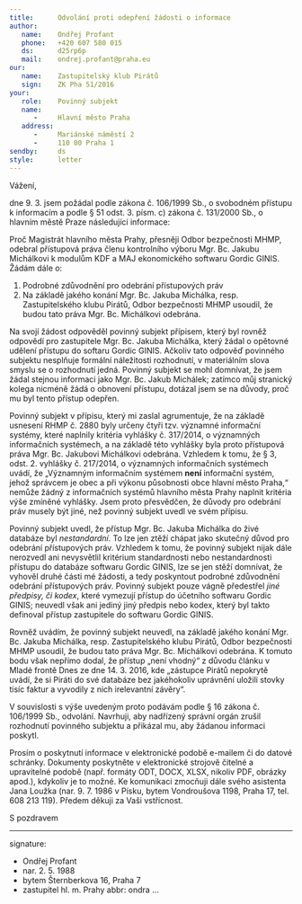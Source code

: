 ```yaml
---
title:      Odvolání proti odepření žádosti o informace
author:
   name:    Ondřej Profant
   phone:   +420 607 580 015
   ds:      d25rp6p
   mail:    ondrej.profant@praha.eu
our:
   name:    Zastupitelský klub Pirátů
   sign:    ZK Pha 51/2016
your:
   role:    Povinný subjekt
   name:    
      -     Hlavní město Praha
   address:
      -     Mariánské náměstí 2
      -     110 00 Praha 1
sendby:     ds
style:      letter
---
```


Vážení,

dne 9. 3. jsem požádal podle zákona č. 106/1999 Sb., o svobodném přístupu k informacím a podle § 51 odst. 3. písm. c) zákona č. 131/2000 Sb., o hlavním městě Praze následující informace:

Proč Magistrát hlavního města Prahy, přesněji Odbor bezpečnosti MHMP, odebral přístupová práva členu kontrolního výboru Mgr. Bc. Jakubu Michálkovi k modulům KDF a MAJ ekonomického softwaru Gordic GINIS. Žádám dále o:

1. Podrobné zdůvodnění pro odebrání přístupových práv
2. Na základě jakého konání Mgr. Bc. Jakuba Michálka, resp. Zastupitelského klubu Pirátů, Odbor bezpečnosti MHMP usoudil, že budou tato práva Mgr. Bc. Michálkovi odebrána.

Na svojí žádost odpověděl povinný subjekt přípisem, který byl rovněž odpovědí pro zastupitele Mgr. Bc. Jakuba Michálka, který žádal o opětovné udělení přístupu do softaru Gordic GINIS. Ačkoliv tato odpověď povinného subjektu nesplňuje formální náležitosti rozhodnutí, v materiálním slova smyslu se o rozhodnutí jedná. Povinný subjekt se mohl domnívat, že jsem žádal stejnou informaci jako Mgr. Bc. Jakub Michálek; zatímco můj stranický kolega nicméně žádá o obnovení přístupu, dotázal jsem se na důvody, proč mu byl tento přístup odepřen.

Povinný subjekt v přípisu, který mi zaslal agrumentuje, že na základě usnesení RHMP č. 2880 byly určeny čtyři tzv. významné informační systémy, které naplnily kritéria vyhlášky č. 317/2014, o významných informačních systémech, a na základě této vyhlášky byla proto přístupová práva Mgr. Bc. Jakubovi Michálkovi odebrána. Vzhledem k tomu, že § 3, odst. 2. vyhlášky č. 217/2014, o významných informačních systémech uvádí, že „Významným informačním systémem **není** informační systém, jehož správcem je obec a při výkonu působnosti obce hlavní město Praha,“ nemůže žádný z informačních systémů hlavního města Prahy naplnit kritéria výše zmíněné vyhlášky. Jsem proto přesvědčen, že důvody pro odebrání práv musely být jiné, než povinný subjekt uvedl ve svém přípisu.

Povinný subjekt uvedl, že přístup Mgr. Bc. Jakuba Michálka do živé databáze byl *nestandardní*. To lze jen ztěží chápat jako skutečný důvod pro odebrání přístupových práv. Vzhledem k tomu, že povinný subjekt nijak dále nerozvedl ani nevysvětlil kritérium standardnosti nebo nestandardnosti přístupu do databáze softwaru Gordic GINIS, lze se jen stěží domnívat, že vyhověl druhé části mé žádosti, a tedy poskyntout podrobné zdůvodnění odebrání přístupových práv. Povinný subjekt pouze vágně předestřel *jiné předpisy, či kodex*, které vymezují přístup do účetního softwaru Gordic GINIS; neuvedl však ani jediný jiný předpis nebo kodex, který byl takto definoval přístup zastupitele do softwaru Gordic GINIS. 

Rovněž uvádím, že povinný subjekt neuvedl, na základě jakého konání Mgr. Bc. Jakuba Michálka, resp. Zastupitelského klubu Pirátů, Odbor bezpečnosti MHMP usoudil, že budou tato práva Mgr. Bc. Michálkovi odebrána. K tomuto bodu však nepřímo dodal, že přístup „není vhodný“ z důvodu článku v Mladé frontě Dnes ze dne 14. 3. 2016, kde „zástupce Pirátů nepokrytě uvádí, že si Piráti do své databáze bez jakéhokoliv uprávnění uložili stovky tisíc faktur a vyvodily z nich irelevantní závěry“. 

V souvislosti s výše uvedeným proto podávám podle § 16 zákona č. 106/1999 Sb., odvolání. Navrhuji, aby nadřízený správní orgán zrušil rozhodnutí povinného subjektu a přikázal mu, aby žádanou informaci poskytl. 

Prosím o poskytnutí informace v elektronické podobě e-mailem či do datové schránky. Dokumenty poskytněte v elektronické strojově čitelné a upravitelné podobě (např. formáty ODT, DOCX, XLSX, nikoliv PDF, obrázky apod.), kdykoliv je to možné. Ke komunikaci zmocňuji dále svého asistenta Jana Loužka (nar. 9. 7. 1986 v Písku, bytem Vondroušova 1198, Praha 17, tel. 608 213 119). Předem děkuji za Vaši vstřícnost. 

S pozdravem

---
signature: 
  - Ondřej Profant
  - nar. 2. 5. 1988
  - bytem Šternberkova 16, Praha 7
  - zastupitel hl. m. Prahy
abbr:       ondra
...
